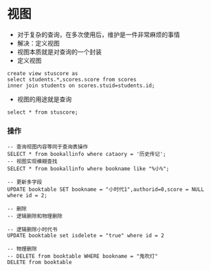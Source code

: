 # 视图

- 对于复杂的查询，在多次使用后，维护是一件非常麻烦的事情
- 解决：定义视图
- 视图本质就是对查询的一个封装
- 定义视图

```
create view stuscore as 
select students.*,scores.score from scores
inner join students on scores.stuid=students.id;
```

- 视图的用途就是查询

```
select * from stuscore;
```

### 操作

```
-- 查询视图内容等同于查询表操作
SELECT * from bookallinfo where cataory = '历史传记';
-- 视图实现模糊查找
SELECT * from bookallinfo where bookname like "%小%";

-- 更新多字段
UPDATE booktable SET bookname = "小时代1",authorid=0,score = NULL  where id = 2;

-- 删除
-- 逻辑删除和物理删除

-- 逻辑删除小时代书
UPDATE booktable set isdelete = "true" where id = 2

-- 物理删除
-- DELETE from booktable WHERE bookname = "鬼吹灯"
DELETE from booktable
```

 